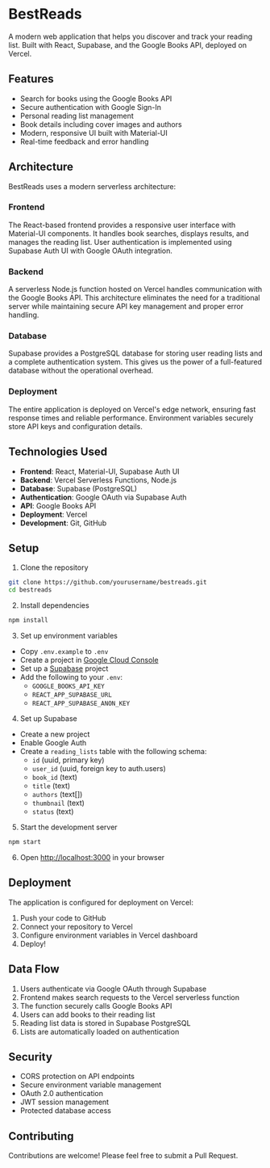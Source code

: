 # BestReads

A modern web application that helps you discover and track your reading list. Built with React, Supabase, and the Google Books API, deployed on Vercel.

## Features

- Search for books using the Google Books API
- Secure authentication with Google Sign-In
- Personal reading list management
- Book details including cover images and authors
- Modern, responsive UI built with Material-UI
- Real-time feedback and error handling

## Architecture

BestReads uses a modern serverless architecture:

### Frontend
The React-based frontend provides a responsive user interface with Material-UI components. It handles book searches, displays results, and manages the reading list. User authentication is implemented using Supabase Auth UI with Google OAuth integration.

### Backend
A serverless Node.js function hosted on Vercel handles communication with the Google Books API. This architecture eliminates the need for a traditional server while maintaining secure API key management and proper error handling.

### Database
Supabase provides a PostgreSQL database for storing user reading lists and a complete authentication system. This gives us the power of a full-featured database without the operational overhead.

### Deployment
The entire application is deployed on Vercel's edge network, ensuring fast response times and reliable performance. Environment variables securely store API keys and configuration details.

## Technologies Used

- **Frontend**: React, Material-UI, Supabase Auth UI
- **Backend**: Vercel Serverless Functions, Node.js
- **Database**: Supabase (PostgreSQL)
- **Authentication**: Google OAuth via Supabase Auth
- **API**: Google Books API
- **Deployment**: Vercel
- **Development**: Git, GitHub

## Setup

1. Clone the repository
```bash
git clone https://github.com/yourusername/bestreads.git
cd bestreads
```

2. Install dependencies
```bash
npm install
```

3. Set up environment variables
- Copy `.env.example` to `.env`
- Create a project in [Google Cloud Console](https://console.cloud.google.com)
- Set up a [Supabase](https://supabase.com) project
- Add the following to your `.env`:
  - `GOOGLE_BOOKS_API_KEY`
  - `REACT_APP_SUPABASE_URL`
  - `REACT_APP_SUPABASE_ANON_KEY`

4. Set up Supabase
- Create a new project
- Enable Google Auth
- Create a `reading_lists` table with the following schema:
  - `id` (uuid, primary key)
  - `user_id` (uuid, foreign key to auth.users)
  - `book_id` (text)
  - `title` (text)
  - `authors` (text[])
  - `thumbnail` (text)
  - `status` (text)

5. Start the development server
```bash
npm start
```

6. Open [http://localhost:3000](http://localhost:3000) in your browser

## Deployment

The application is configured for deployment on Vercel:

1. Push your code to GitHub
2. Connect your repository to Vercel
3. Configure environment variables in Vercel dashboard
4. Deploy!

## Data Flow

1. Users authenticate via Google OAuth through Supabase
2. Frontend makes search requests to the Vercel serverless function
3. The function securely calls Google Books API
4. Users can add books to their reading list
5. Reading list data is stored in Supabase PostgreSQL
6. Lists are automatically loaded on authentication

## Security

- CORS protection on API endpoints
- Secure environment variable management
- OAuth 2.0 authentication
- JWT session management
- Protected database access

## Contributing

Contributions are welcome! Please feel free to submit a Pull Request. 